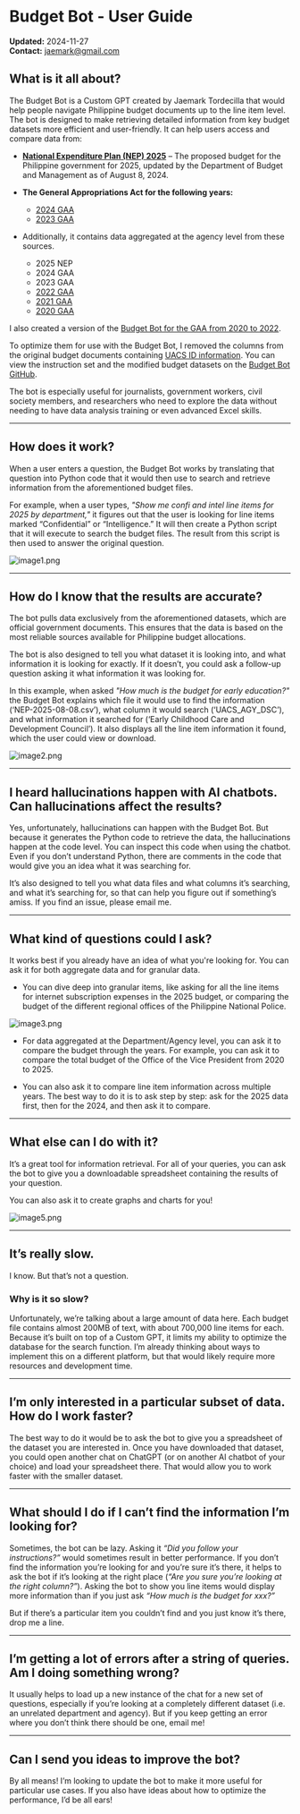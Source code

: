 # Budget Bot - User Guide

**Updated:** 2024-11-27  
**Contact:** jaemark@gmail.com  

## What is it all about?

The Budget Bot is a Custom GPT created by Jaemark Tordecilla that would help people navigate Philippine budget documents up to the line item level. The bot is designed to make retrieving detailed information from key budget datasets more efficient and user-friendly. It can help users access and compare data from:

- **[National Expenditure Plan (NEP) 2025](https://www.dbm.gov.ph/index.php/2025/national-expenditure-program-fy-2025)** – The proposed budget for the Philippine government for 2025, updated by the Department of Budget and Management as of August 8, 2024.

- **The General Appropriations Act for the following years:**  
  - [2024 GAA](https://www.dbm.gov.ph/index.php/2024/general-appropriations-act-gaa-fy-2024)  
  - [2023 GAA](https://www.dbm.gov.ph/index.php/2023/general-appropriations-act-fy-2023)  
 
- Additionally, it contains data aggregated at the agency level from these sources.
  - 2025 NEP
  - 2024 GAA
  - 2023 GAA
  - [2022 GAA](https://www.dbm.gov.ph/index.php/2022/general-appropriations-act-fy-2022)  
  - [2021 GAA](https://www.dbm.gov.ph/index.php/2021/general-appropriations-act-gaa-fy-2021)  
  - [2020 GAA](https://www.dbm.gov.ph/index.php/2020/general-appropriations-act-gaa-fy-2020)  

I also created a version of the [Budget Bot for the GAA from 2020 to 2022](https://chatgpt.com/share/6740a38b-a15c-800f-9803-fdcfa17b8843).

To optimize them for use with the Budget Bot, I removed the columns from the original budget documents containing [UACS ID information](https://uacs.gov.ph/). You can view the instruction set and the modified budget datasets on the [Budget Bot GitHub](https://github.com/tordecilla/budget-bot/tree/main).

The bot is especially useful for journalists, government workers, civil society members, and researchers who need to explore the data without needing to have data analysis training or even advanced Excel skills.

---

## How does it work?

When a user enters a question, the Budget Bot works by translating that question into Python code that it would then use to search and retrieve information from the aforementioned budget files.

For example, when a user types, _"Show me confi and intel line items for 2025 by department,"_ it figures out that the user is looking for line items marked “Confidential” or “Intelligence.” It will then create a Python script that it will execute to search the budget files. The result from this script is then used to answer the original question.

![image1.png](images/image1.png)

---

## How do I know that the results are accurate?

The bot pulls data exclusively from the aforementioned datasets, which are official government documents. This ensures that the data is based on the most reliable sources available for Philippine budget allocations.

The bot is also designed to tell you what dataset it is looking into, and what information it is looking for exactly. If it doesn’t, you could ask a follow-up question asking it what information it was looking for.

In this example, when asked _"How much is the budget for early education?"_ the Budget Bot explains which file it would use to find the information (‘NEP-2025-08-08.csv’), what column it would search (‘UACS_AGY_DSC’), and what information it searched for (‘Early Childhood Care and Development Council’). It also displays all the line item information it found, which the user could view or download.

![image2.png](images/image2.png)  

---

## I heard hallucinations happen with AI chatbots. Can hallucinations affect the results?

Yes, unfortunately, hallucinations can happen with the Budget Bot. But because it generates the Python code to retrieve the data, the hallucinations happen at the code level. You can inspect this code when using the chatbot. Even if you don’t understand Python, there are comments in the code that would give you an idea what it was searching for.

It’s also designed to tell you what data files and what columns it’s searching, and what it’s searching for, so that can help you figure out if something’s amiss. If you find an issue, please email me.

---

## What kind of questions could I ask?

It works best if you already have an idea of what you're looking for. You can ask it for both aggregate data and for granular data.  

- You can dive deep into granular items, like asking for all the line items for internet subscription expenses in the 2025 budget, or comparing the budget of the different regional offices of the Philippine National Police.  

![image3.png](images/image3.png)

- For data aggregated at the Department/Agency level, you can ask it to compare the budget through the years. For example, you can ask it to compare the total budget of the Office of the Vice President from 2020 to 2025.

- You can also ask it to compare line item information across multiple years. The best way to do it is to ask step by step: ask for the 2025 data first, then for the 2024, and then ask it to compare.

---

## What else can I do with it?

It’s a great tool for information retrieval. For all of your queries, you can ask the bot to give you a downloadable spreadsheet containing the results of your question.

You can also ask it to create graphs and charts for you!  
 
![image5.png](images/image5.png)

---

## It’s really slow.

I know. But that’s not a question.

### Why is it so slow?

Unfortunately, we’re talking about a large amount of data here. Each budget file contains almost 200MB of text, with about 700,000 line items for each. Because it’s built on top of a Custom GPT, it limits my ability to optimize the database for the search function. I’m already thinking about ways to implement this on a different platform, but that would likely require more resources and development time.

---

## I’m only interested in a particular subset of data. How do I work faster?

The best way to do it would be to ask the bot to give you a spreadsheet of the dataset you are interested in. Once you have downloaded that dataset, you could open another chat on ChatGPT (or on another AI chatbot of your choice) and load your spreadsheet there. That would allow you to work faster with the smaller dataset.

---

## What should I do if I can’t find the information I’m looking for?

Sometimes, the bot can be lazy. Asking it _“Did you follow your instructions?”_ would sometimes result in better performance. If you don’t find the information you’re looking for and you’re sure it’s there, it helps to ask the bot if it’s looking at the right place (_“Are you sure you’re looking at the right column?”_). Asking the bot to show you line items would display more information than if you just ask _“How much is the budget for xxx?”_ 

But if there’s a particular item you couldn’t find and you just know it’s there, drop me a line.

---

## I’m getting a lot of errors after a string of queries. Am I doing something wrong?

It usually helps to load up a new instance of the chat for a new set of questions, especially if you’re looking at a completely different dataset (i.e. an unrelated department and agency). But if you keep getting an error where you don’t think there should be one, email me!

---

## Can I send you ideas to improve the bot?

By all means! I’m looking to update the bot to make it more useful for particular use cases. If you also have ideas about how to optimize the performance, I’d be all ears!
